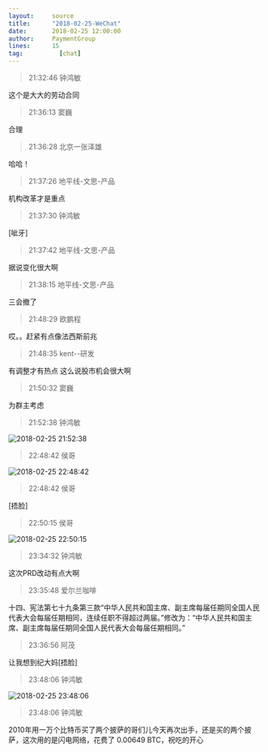 ```yaml
---
layout:     source 
title:      "2018-02-25-WeChat"
date:       2018-02-25 12:00:00
author:     PaymentGroup
lines:      15 
tag:		  [chat]
---
```

> 21:32:46  钟鸿敏  
   
这个是大大的劳动合同  
   
> 21:36:13  窦巍  
   
合理  
   
> 21:36:28  北京一张泽雄  
   
哈哈！  
   
> 21:37:26  地平线-文思-产品  
   
机构改革才是重点  
   
> 21:37:30  钟鸿敏  
   
[呲牙]  
   
> 21:37:42  地平线-文思-产品  
   
据说变化很大啊  
   
> 21:38:15  地平线-文思-产品  
   
三会撤了  
   
> 21:48:29  欧鹏程  
   
哎。。赶紧有点像法西斯前兆  
   
> 21:48:35  kent--研发  
   
有调整才有热点 这么说股市机会很大啊  
   
> 21:50:32  窦巍  
   
为群主考虑  
   
> 21:52:38  钟鸿敏  
   
![2018-02-25 21:52:38](http://static.cocolian.org/img/20180225_215238.png) 
   
> 22:48:42  侯哥  
   
![2018-02-25 22:48:42](http://static.cocolian.org/img/20180225_224842.png) 
   
> 22:48:42  侯哥  
   
[捂脸]  
   
> 22:50:15  侯哥  
   
![2018-02-25 22:50:15](http://static.cocolian.org/img/20180225_225015.png) 
   
> 23:34:32  钟鸿敏  
   
这次PRD改动有点大啊  
   
> 23:35:48  爱尔兰咖啡  
   
十四、宪法第七十九条第三款“中华人民共和国主席、副主席每届任期同全国人民代表大会每届任期相同，连续任职不得超过两届。”修改为：“中华人民共和国主席、副主席每届任期同全国人民代表大会每届任期相同。”  
   
> 23:36:56  阿茂  
   
让我想到纪大妈[捂脸]  
   
> 23:48:06  钟鸿敏  
   
![2018-02-25 23:48:06](http://static.cocolian.org/img/20180225_234806.png) 
   
> 23:48:06  钟鸿敏  
   
2010年用一万个比特币买了两个披萨的哥们儿今天再次出手，还是买的两个披萨，这次用的是闪电网络，花费了 0.00649 BTC，祝吃的开心  
   
